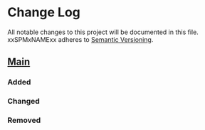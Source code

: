# Change Log
All notable changes to this project will be documented in this file.
xxSPMxNAMExx adheres to [Semantic Versioning](http://semver.org/).

## [Main](https://github.com/__GITHUB_USERNAME__/xxSPMxNAMExx)
### Added

### Changed

### Removed
